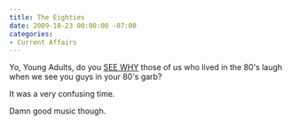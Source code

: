 ```yaml
---
title: The Eighties
date: 2009-10-23 00:00:00 -07:00
categories:
- Current Affairs
---
```


<p>Yo, Young Adults, do you <a href="http://www.youtube.com/watch?v=SeMJOPlK-0E">SEE WHY</a> those of us who lived in the 80's laugh when we see you guys in your 80's garb?</p>

<p>It was a very confusing time. </p>

<p>Damn good music though.</p>

